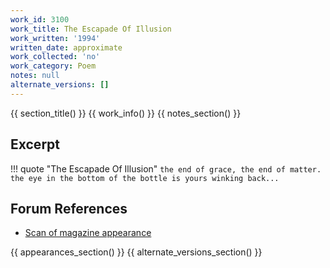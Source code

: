 ```yaml
---
work_id: 3100
work_title: The Escapade Of Illusion
work_written: '1994'
written_date: approximate
work_collected: 'no'
work_category: Poem
notes: null
alternate_versions: []
---
```


{{ section_title() }}
{{ work_info() }}
{{ notes_section() }}
## Excerpt
!!! quote "The Escapade Of Illusion"
    ```
    the end of grace, the end of matter.
    the eye in the bottom of the bottle
    is yours
    winking back...
    ```

## Forum References
- [Scan of magazine appearance](https://bukowskiforum.com/threads/stovepiper-1994.11317/)

{{ appearances_section() }}
{{ alternate_versions_section() }}